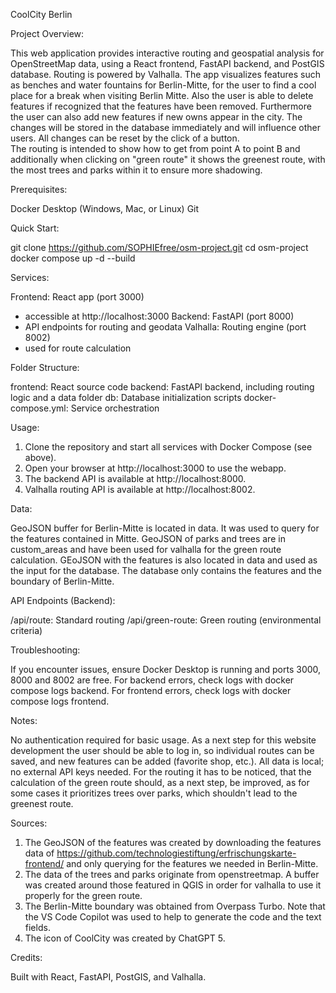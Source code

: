 CoolCity Berlin


Project Overview:

This web application provides interactive routing and geospatial analysis for OpenStreetMap data, using a React frontend, FastAPI backend, and PostGIS database. Routing is powered by Valhalla. 
The app visualizes features such as benches and water fountains for Berlin-Mitte, for the user to find a cool place for a break when visiting Berlin Mitte. Also the user is able to delete features if recognized that the features have been removed. Furthermore the user can also add new features if new owns appear in the city. The changes will be stored in the database immediately and will influence other users. All changes can be reset by the click of a button.  
The routing is intended to show how to get from point A to point B and additionally when clicking on "green route" it shows the greenest route, with the most trees and parks within it to ensure more shadowing.


Prerequisites:

Docker Desktop (Windows, Mac, or Linux)
Git


Quick Start:

git clone https://github.com/SOPHIEfree/osm-project.git
cd osm-project
docker compose up -d --build


Services:

Frontend: React app (port 3000)
- accessible at http://localhost:3000
Backend: FastAPI (port 8000)
- API endpoints for routing and geodata
Valhalla: Routing engine (port 8002)
- used for route calculation


Folder Structure:

frontend: React source code
backend: FastAPI backend, including routing logic and a data folder
db: Database initialization scripts
docker-compose.yml: Service orchestration


Usage:

1. Clone the repository and start all services with Docker Compose (see above).
2. Open your browser at http://localhost:3000 to use the webapp.
3. The backend API is available at http://localhost:8000.
4. Valhalla routing API is available at http://localhost:8002.


Data:

GeoJSON buffer for Berlin-Mitte is located in data. It was used to query for the features contained in Mitte.
GeoJSON of parks and trees are in custom_areas and have been used for valhalla for the green route calculation.
GEoJSON with the features is also located in data and used as the input for the database. The database only contains the features and the boundary of Berlin-Mitte.


API Endpoints (Backend):

/api/route: Standard routing
/api/green-route: Green routing (environmental criteria)


Troubleshooting:

If you encounter issues, ensure Docker Desktop is running and ports 3000, 8000 and 8002 are free.
For backend errors, check logs with docker compose logs backend.
For frontend errors, check logs with docker compose logs frontend.


Notes:

No authentication required for basic usage. As a next step for this website development the user should be able to log in, so individual routes can be saved, and new features can be added (favorite shop, etc.).
All data is local; no external API keys needed.
For the routing it has to be noticed, that the calculation of the green route should, as a next step, be improved, as for some cases it prioritizes trees over parks, which shouldn't lead to the greenest route. 

Sources:

1. The GeoJSON of the features was created by downloading the features data of https://github.com/technologiestiftung/erfrischungskarte-frontend/ and only querying for the features we needed in Berlin-Mitte.
2. The data of the trees and parks originate from openstreetmap. A buffer was created around those featured in QGIS in order for valhalla to use it properly for the green route.
3. The Berlin-Mitte boundary was obtained from Overpass Turbo.
Note that the VS Code Copilot was used to help to generate the code and the text fields. 
4. The icon of CoolCity was created by ChatGPT 5.

Credits:

Built with React, FastAPI, PostGIS, and Valhalla.



